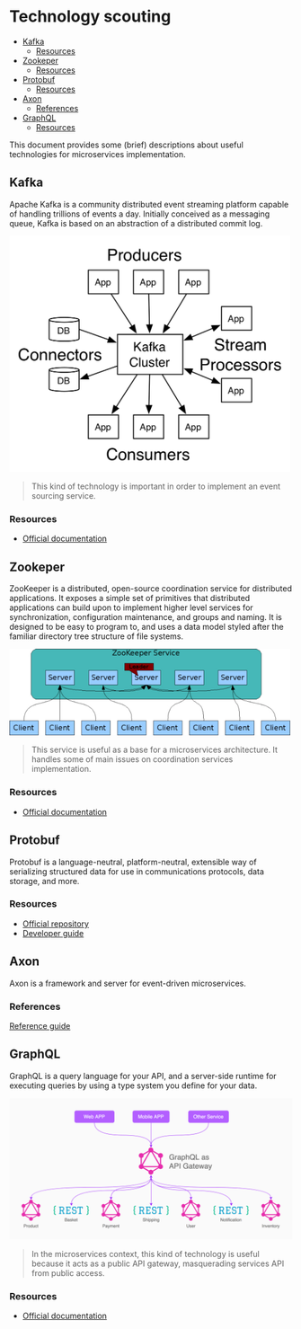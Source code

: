 # Technology scouting

<!-- vscode-markdown-toc -->
* [Kafka](#Kafka)
	* [Resources](#Resources)
* [Zookeper](#Zookeper)
	* [Resources](#Resources-1)
* [Protobuf](#Protobuf)
	* [Resources](#Resources-1)
* [Axon](#Axon)
	* [References](#References)
* [GraphQL](#GraphQL)
	* [Resources](#Resources-1)

<!-- vscode-markdown-toc-config
	numbering=false
	autoSave=true
	/vscode-markdown-toc-config -->
<!-- /vscode-markdown-toc -->

This document provides some (brief) descriptions about useful technologies for microservices implementation.

## <a name='Kafka'></a>Kafka

Apache Kafka is a community distributed event streaming platform capable of handling trillions of events a day. Initially conceived as a messaging queue, Kafka is based on an abstraction of a distributed commit log.

<img width="500px" src="img/kafka-apis.png" />

> This kind of technology is important in order to implement an event sourcing service.

### <a name='Resources'></a>Resources

- [Official documentation](https://kafka.apache.org/)

## <a name='Zookeper'></a>Zookeper

ZooKeeper is a distributed, open-source coordination service for distributed applications. It exposes a simple set of primitives that distributed applications can build upon to implement higher level services for synchronization, configuration maintenance, and groups and naming. It is designed to be easy to program to, and uses a data model styled after the familiar directory tree structure of file systems.

<img width="500px" src="img/zkservice.jpg" />

> This service is useful as a base for a microservices architecture. It handles some of main issues on coordination services implementation.

### <a name='Resources-1'></a>Resources

- [Official documentation](https://zookeeper.apache.org/doc/current/zookeeperOver.html)

## <a name='Protobuf'></a>Protobuf

Protobuf is a language-neutral, platform-neutral, extensible way of serializing structured data for use in communications protocols, data storage, and more.

> 

### <a name='Resources-1'></a>Resources

- [Official repository](https://github.com/protocolbuffers/protobuf)
- [Developer guide](https://developers.google.com/protocol-buffers/docs/overview)

## <a name='Axon'></a>Axon

Axon is a framework and server for event-driven microservices.

### <a name='References'></a>References

[Reference guide](https://docs.axoniq.io/reference-guide/)

## <a name='GraphQL'></a>GraphQL

GraphQL is a query language for your API, and a server-side runtime for executing queries by using a type system you define for your data.

<img width="700px" src="img/graphql-example.png" />

> In the microservices context, this kind of technology is useful because it acts as a public API gateway, masquerading services API from public access.

### <a name='Resources-1'></a>Resources

- [Official documentation](https://graphql.github.io/learn/)


